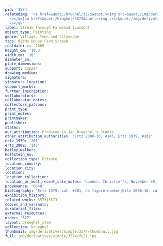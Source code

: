 ```yaml
---
pid: '3574'
relatedimg: "<a href=&quot;/brughel/3575&quot;><img src=&quot;/img/derivatives/simple/3575/thumbnail.jpg&quot;
  /></a>|<a href=&quot;/brughel/3573&quot;><img src=&quot;/img/derivatives/simple/3573/thumbnail.jpg&quot;
  /></a>"
label: Stream Through Farmland (London)
object_type: Painting
genre: Village, Town and Cityscape
tags: Birds House Farm Stream
realdate: ca. 1609
height_cm: '10.3'
width_cm: '16'
diameter_cm: 
plate_dimensions: 
support: Copper
drawing_medium: 
signature: 
signature_location: 
support_marks: 
further_inscription: 
collaborators: 
collaborator_notes: 
collectors_patrons: 
print_type: 
print_notes: 
printmaker: 
publisher: 
states: 
our_attribution: Produced in Jan Brueghel's Studio
other_attribution_authorities: 'Ertz 2008-10, #145, Ertz 1979, #201'
ertz_1979: '201'
ertz_2008: '145'
bailey_walker: 
hollstein_no: 
collection_type: Private
location_country: 
location_city: 
location: 
location_collection: 
location_or_most_recent_sale_notes: 'London, Christie''s, November 30, 1979, #112'
provenance: '6040'
bibliography: 'Ertz 1979, cat. #201, no figure number|Ertz 2008-10, cat. #145'
exhibition_history: 
related_works: 3575|3573
copies_and_variants: 
curatorial_files: 
external_resources: 
order: '627'
layout: brueghel_item
collection: brueghel
thumbnail: img/derivatives/simple/3574/thumbnail.jpg
full: img/derivatives/simple/3574/full.jpg
---
```

